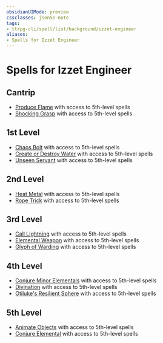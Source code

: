 ```yaml
---
obsidianUIMode: preview
cssclasses: json5e-note
tags:
- ttrpg-cli/spell/list/background/izzet-engineer
aliases:
- Spells for Izzet Engineer
---
```

# Spells for Izzet Engineer

## Cantrip

- [Produce Flame](Інструменти%20ДМ/CLI/spells/produce-flame-xphb.md "XPHB") with access to 5th-level spells
- [Shocking Grasp](Інструменти%20ДМ/CLI/spells/shocking-grasp-xphb.md "XPHB") with access to 5th-level spells

## 1st Level

- [Chaos Bolt](Інструменти%20ДМ/CLI/spells/chaos-bolt-xge.md "XGE") with access to 5th-level spells
- [Create or Destroy Water](Інструменти%20ДМ/CLI/spells/create-or-destroy-water-xphb.md "XPHB") with access to 5th-level spells
- [Unseen Servant](Інструменти%20ДМ/CLI/spells/unseen-servant-xphb.md "XPHB") with access to 5th-level spells

## 2nd Level

- [Heat Metal](Інструменти%20ДМ/CLI/spells/heat-metal-xphb.md "XPHB") with access to 5th-level spells
- [Rope Trick](Інструменти%20ДМ/CLI/spells/rope-trick-xphb.md "XPHB") with access to 5th-level spells

## 3rd Level

- [Call Lightning](Інструменти%20ДМ/CLI/spells/call-lightning-xphb.md "XPHB") with access to 5th-level spells
- [Elemental Weapon](Інструменти%20ДМ/CLI/spells/elemental-weapon-xphb.md "XPHB") with access to 5th-level spells
- [Glyph of Warding](Інструменти%20ДМ/CLI/spells/glyph-of-warding-xphb.md "XPHB") with access to 5th-level spells

## 4th Level

- [Conjure Minor Elementals](Інструменти%20ДМ/CLI/spells/conjure-minor-elementals-xphb.md "XPHB") with access to 5th-level spells
- [Divination](Інструменти%20ДМ/CLI/spells/divination-xphb.md "XPHB") with access to 5th-level spells
- [Otiluke's Resilient Sphere](Інструменти%20ДМ/CLI/spells/otilukes-resilient-sphere-xphb.md "XPHB") with access to 5th-level spells

## 5th Level

- [Animate Objects](Інструменти%20ДМ/CLI/spells/animate-objects-xphb.md "XPHB") with access to 5th-level spells
- [Conjure Elemental](Інструменти%20ДМ/CLI/spells/conjure-elemental-xphb.md "XPHB") with access to 5th-level spells
